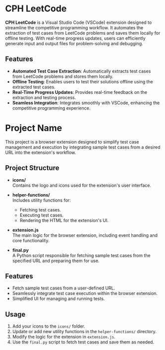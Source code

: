 # CPH LeetCode

**CPH LeetCode** is a Visual Studio Code (VSCode) extension designed to streamline the competitive programming workflow. It automates the extraction of test cases from LeetCode problems and saves them locally for offline testing. With real-time progress updates, users can efficiently generate input and output files for problem-solving and debugging.

## Features

- **Automated Test Case Extraction**: Automatically extracts test cases from LeetCode problems and stores them locally.
- **Offline Testing**: Enables users to test their solutions offline using the extracted test cases.
- **Real-Time Progress Updates**: Provides real-time feedback on the extraction and testing process.
- **Seamless Integration**: Integrates smoothly with VSCode, enhancing the competitive programming experience.

# Project Name

This project is a browser extension designed to simplify test case management and execution by integrating sample test cases from a desired URL into the extension's workflow.

## Project Structure

- **icons/**  
  Contains the logo and icons used for the extension's user interface.

- **helper-functions/**  
  Includes utility functions for:  
  - Fetching test cases.  
  - Executing test cases.  
  - Rendering the HTML for the extension's UI.

- **extension.js**  
  The main logic for the browser extension, including event handling and core functionality.

- **final.py**  
  A Python script responsible for fetching sample test cases from the specified URL and preparing them for use.

## Features
- Fetch sample test cases from a user-defined URL.  
- Seamlessly integrate test case execution within the browser extension.  
- Simplified UI for managing and running tests.  

## Usage
1. Add your icons to the `icons/` folder.
2. Update or add new utility functions in the `helper-functions/` directory.
3. Modify the logic for the extension in `extension.js`.
4. Use the `final.py` script to fetch test cases and save them as needed.
